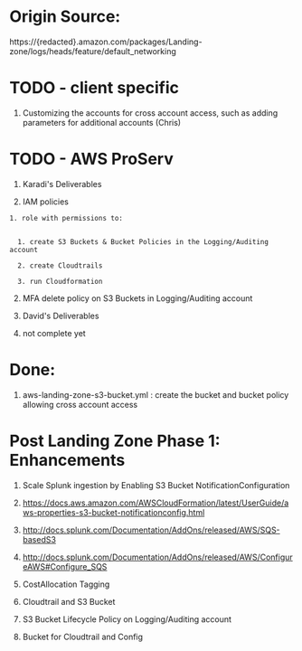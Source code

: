 # Origin Source: 
https://{redacted}.amazon.com/packages/Landing-zone/logs/heads/feature/default_networking

# TODO - client specific
1. Customizing the accounts for cross account access, such as adding parameters for additional accounts (Chris)

# TODO - AWS ProServ 
1. Karadi's Deliverables

  1. IAM policies  

    1. role with permissions to:  

    
      1. create S3 Buckets & Bucket Policies in the Logging/Auditing account  

      2. create Cloudtrails

      3. run Cloudformation 

  2. MFA delete policy on S3 Buckets in Logging/Auditing account     

2. David's Deliverables  

  1. not complete yet  

# Done:
1. aws-landing-zone-s3-bucket.yml : create the bucket and bucket policy allowing cross account access 


# Post Landing Zone Phase 1: Enhancements
1. Scale Splunk ingestion by Enabling S3 Bucket NotificationConfiguration  

  1. https://docs.aws.amazon.com/AWSCloudFormation/latest/UserGuide/aws-properties-s3-bucket-notificationconfig.html  

  2. http://docs.splunk.com/Documentation/AddOns/released/AWS/SQS-basedS3  
 
  3. http://docs.splunk.com/Documentation/AddOns/released/AWS/ConfigureAWS#Configure_SQS  

2. CostAllocation Tagging  

  1. Cloudtrail and S3 Bucket  

3. S3 Bucket Lifecycle Policy on Logging/Auditing account  

  1. Bucket for Cloudtrail and Config  
